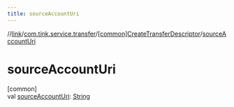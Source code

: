```yaml
---
title: sourceAccountUri
---
```

//[link](../../../index.html)/[com.tink.service.transfer](../index.html)/[[common]CreateTransferDescriptor](index.html)/[sourceAccountUri](source-account-uri.html)



# sourceAccountUri



[common]\
val [sourceAccountUri](source-account-uri.html): [String](https://kotlinlang.org/api/latest/jvm/stdlib/kotlin/-string/index.html)




